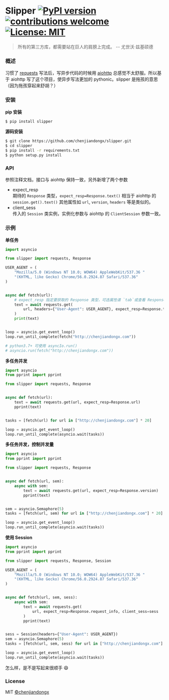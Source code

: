 # Slipper [![PyPI version](https://badge.fury.io/py/slipper.svg)](https://badge.fury.io/py/slipper) [![contributions welcome](https://img.shields.io/badge/contributions-welcome-brightgreen.svg?style=flat)](https://github.com/chenjiandongx/awesome-python-cn/issues) [![License: MIT](https://img.shields.io/badge/License-MIT-green.svg)](https://opensource.org/licenses/MIT)

> 所有的第三方库，都需要站在巨人的肩膀上完成。 -- 尤世沃·兹基硕德

### 概述

习惯了 [requests](http://github.com/requests/requests) 写法后，写异步代码的时候用 [aiohttp](https://github.com/aio-libs/aiohttp) 总感觉不太舒服。所以基于 aiohttp 写了这个项目，使异步写法更加的 pythonic。slipper 是拖孩的意思（因为拖孩穿起来舒胡？）


### 安装

**pip 安装**
```bash
$ pip install slipper
```

**源码安装**
```bash
$ git clone https://github.com/chenjiandongx/slipper.git
$ cd slipper
$ pip install -r requirements.txt
$ python setup.py install
```


### API

参照注释文档，接口与 aiohttp 保持一致，另外新增了两个参数

* expect_resp  
    期待的 `Response` 类型，`expect_resp=Response.text()` 相当于 aiohttp 的 `session.get().text()` 其他属性如 `url`, `version`, `headers` 等是类似的。
* client_sess  
    传入的 `Session` 类实例，实例化参数与 aiohttp 的 `ClientSession` 参数一致。


### 示例

**单任务**
```python
import asyncio

from slipper import requests, Response

USER_AGENT = (
    "Mozilla/5.0 (Windows NT 10.0; WOW64) AppleWebKit/537.36 "
    "(KHTML, like Gecko) Chrome/56.0.2924.87 Safari/537.36"
)


async def fetch(url):
    # expect_resp 指定要获取的 Response 类型，可选属性请 `tab`或查看 Response 注释文档
    text = await requests.get(
        url, headers={"User-Agent": USER_AGENT}, expect_resp=Response.text()
    )
    print(text)


loop = asyncio.get_event_loop()
loop.run_until_complete(fetch("http://chenjiandongx.com"))

# python3.7+ 可使用 asyncIo.run()
# asyncio.run(fetch("http://chenjiandongx.com"))
```

**多任务并发**
```python
import asyncio
from pprint import pprint

from slipper import requests, Response


async def fetch(url):
    text = await requests.get(url, expect_resp=Response.url)
    pprint(text)


tasks = [fetch(url) for url in ["http://chenjiandongx.com"] * 20]

loop = asyncio.get_event_loop()
loop.run_until_complete(asyncio.wait(tasks))
```

**多任务并发，控制并发量**
```python
import asyncio
from pprint import pprint

from slipper import requests, Response


async def fetch(url, sem):
    async with sem:
        text = await requests.get(url, expect_resp=Response.version)
        pprint(text)


sem = asyncio.Semaphore(5)
tasks = [fetch(url, sem) for url in ["http://chenjiandongx.com"] * 20]

loop = asyncio.get_event_loop()
loop.run_until_complete(asyncio.wait(tasks))
```

**使用 Session**
```python
import asyncio
from pprint import pprint

from slipper import requests, Response, Session

USER_AGENT = (
    "Mozilla/5.0 (Windows NT 10.0; WOW64) AppleWebKit/537.36 "
    "(KHTML, like Gecko) Chrome/56.0.2924.87 Safari/537.36"
)


async def fetch(url, sem, sess):
    async with sem:
        text = await requests.get(
            url, expect_resp=Response.request_info, client_sess=sess
        )
        pprint(text)


sess = Session(headers={"User-Agent": USER_AGENT})
sem = asyncio.Semaphore(5)
tasks = [fetch(url, sem, sess) for url in ["http://chenjiandongx.com"] * 5]

loop = asyncio.get_event_loop()
loop.run_until_complete(asyncio.wait(tasks))
```
怎么样，是不是写起来很顺手 😄


### License
MIT [©chenjiandongx](http://github.com/chenjiandongx)

